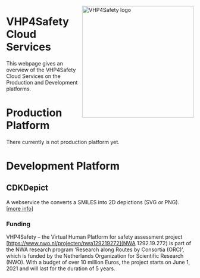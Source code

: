<img width="300" align="right"
     alt="VHP4Safety logo" 
     src="https://vhp4safety.nl/wp-content/uploads/sites/725/2021/05/VHP-LOGO-100mm-RGB.png">
# VHP4Safety Cloud Services

This webpage gives an overview of the VHP4Safety Cloud Services on the Production and
Development platforms.

# Production Platform

There currently is not production platform yet.

# Development Platform

## CDKDepict

A webservice the converts a SMILES into 2D depictions (SVG or PNG). [[more info](service/cdkdepict.md)]

### Funding

VHP4Safety – the Virtual Human Platform for safety assessment project
[https://www.nwo.nl/projecten/nwa129219272](NWA 1292.19.272) is part of the NWA
research program ‘Research along Routes by Consortia (ORC)’, which is funded by the Netherlands Organization
for Scientific Research (NWO). With a budget of over 10 million Euros, the project starts on June 1, 2021
and will last for the duration of 5 years.
